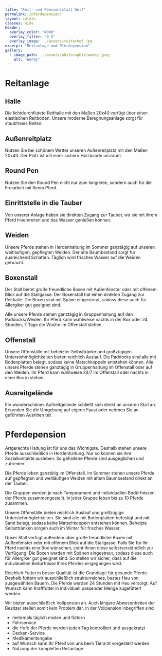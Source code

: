 ```yaml
---
title: "Reit- und Pensionsstall Wolf"
permalink: /pferdepension/
layout: splash
classes: wide
header:
  overlay_color: "#000"
  overlay_filter: "0.5"
  overlay_image: ../assets/reiterhof.jpg
excerpt: "Reitanlage und Pferdepension"
gallery:
  - image_path: ../assets/philosophie/wendy.jpeg
    alt: "Wendy"
---
```


# Reitanlage

## Halle

Die lichtdurchflutete Reithalle mit den Maßen 20x40 verfügt über einen elastischen Reitboden. Unsere moderne Beregnungsanlage sorgt für staubfreies Reiten.

## Außenreitplatz

Nutzen Sie bei schönem Wetter unseren Außenreitplatz mit den Maßen 20x40. Der Platz ist mit einer sichern Holzbande umzäunt.

## Round Pen

Nutzen Sie den Round Pen nicht nur zum longieren, sondern auch für die Freiarbeit mit Ihrem Pferd.

## Einrittstelle in die Tauber

Von unserer Anlage haben sie direkten Zugang zur Tauber, wo sie mit ihrem Pferd hineinreiten und das Wasser genießen können.

## Weiden

Unsere Pferde stehen in Herdenhaltung im Sommer ganztägig auf unseren weitläufigen, gepflegten Weiden. Der alte Baumbestand sorgt für ausreichend Schatten. Täglich wird frisches Wasser auf die Weiden gebracht.

## Boxenstall

Der Stall bietet große freundliche Boxen mit Außenfenster oder mit offenem Blick auf die Stallgasse. Der Boxenstall hat einen direkten Zugang zur Reithalle. Die Boxen sind mit Späne eingestreut, sodass diese auch für Allergiker gut geeignet sind.

Alle unsere Pferde stehen ganztägig in Gruppenhaltung auf den Paddocks/Weiden. Ihr Pferd kann wahlweise nachts in der Box oder 24 Stunden, 7 Tage die Woche im Offenstall stehen.

## Offenstall

Unsere Offenställe mit beheizter Selbsttränke und großzügigen Unterstehmöglichkeiten bieten reichlich Auslauf. Die Paddocks sind alle mit Bodenplatten belegt, sodass keine Matschkoppeln entstehen können. Alle unsere Pferde stehen ganztägig in Gruppenhaltung im Offenstall oder auf den Weiden. Ihr Pferd kann wahlweise 24/7 im Offenstall oder nachts in einer Box in stehen.

## Ausreitgelände

Ein wunderschönes Außreitgelände schließt sich direkt an unseren Stall an. Erkunden Sie die Umgebung auf eigene Faust oder nehmen Sie an geführten Ausritten teil.

# Pferdepension

Artgerechte Haltung ist für uns das Wichtigste. Deshalb stehen unsere Pferde ausschließlich in Herdenhaltung. Nur so können sie ihre Sozialkontakte ausleben. So gehaltene Pferde sind ausgeglichen und zufrieden.

Die Pferde leben ganztätig im Offenstall. Im Sommer stehen unsere Pferde auf gepflegten und weitläufigen Weiden mit altem Baumbestand direkt an der Tauber.

Die Gruppen werden je nach Temperament und individuellen Bedürfnissen der Pferde zusammengestellt. In jeder Gruppe leben bis zu 10 Pferde zusammen.

Unsere Offenställe bieten reichlich Auslauf und großzügige Unterstehmöglichkeiten. Sie sind alle mit Bodenplatten befestigt und mit Sand belegt, sodass keine Matschkoppeln entstehen können. Beheizte Selbsttränken sorgen auch im Winter für frisches Wasser.

Unser Stall verfügt außerdem über große freundliche Boxen mit Außenfenster oder mit offenem Blick auf die Stallgasse. Falls Sie für Ihr Pferd nachts eine Box wünschen, steht Ihnen diese selbstverständlich zur Verfügung. Die Boxen werden mit Spänen eingestreut, sodass diese auch für Allergiker gut geeignet sind. So stellen wir sicher, dass auf die individuellen Bedürfnisse Ihres Pferdes eingegangen wird.

Reichlich Futter in bester Qualität ist die Grundlage für gesunde Pferde. Deshalb füttern wir ausschließlich strukturreiches, bestes Heu von ausgewählten Bauern. Die Pferde werden 24 Stunden mit Heu versorgt. Auf Wunsch kann Kraftfutter in individuell passender Menge zugefüttert werden.

Wir bieten ausschließlich Vollpension an. Auch längere Abwesenheiten der Besitzer stellen somit kein Problem dar. In der Vollpension inbegriffen sind
* mehrmals täglich misten und füttern
* Führservice
* die Hufe der Pferde werden jeden Tag kontrolliert und ausgekratzt
* Decken-Service
* Medikamentengabe
* auf Wunsch kann Ihr Pferd von uns beim Tierarzt vorgestellt werden
* Nutzung der kompletten Reitanlage

